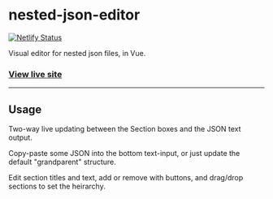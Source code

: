 # nested-json-editor

[![Netlify Status](https://api.netlify.com/api/v1/badges/2a0ddb16-6e6d-4dd8-b16e-9a98c2d3693b/deploy-status)](https://app.netlify.com/sites/nested-json-editor/deploys)

Visual editor for nested json files, in Vue.

### [View live site](https://nested-json-editor.netlify.com/)

---

## Usage
Two-way live updating between the Section boxes and the JSON text output.

Copy-paste some JSON into the bottom text-input, or just update the default "grandparent" structure.

Edit section titles and text, add or remove with buttons, and drag/drop sections to set the heirarchy.

